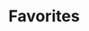 ---
title: Favorites
pagination:
  data: collections.favorites
  size: 5000
  alias: posts
layout: layouts/posts
---